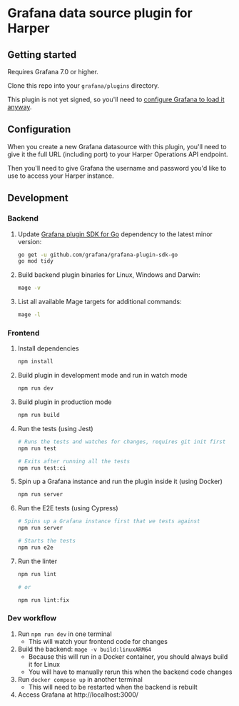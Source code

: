 # Grafana data source plugin for Harper

## Getting started

Requires Grafana 7.0 or higher.

Clone this repo into your `grafana/plugins` directory.

This plugin is not yet signed, so you'll need to [configure Grafana to load it anyway](https://grafana.com/docs/grafana/latest/setup-grafana/configure-grafana/#allow_loading_unsigned_plugins).

## Configuration

When you create a new Grafana datasource with this plugin,
you'll need to give it the full URL (including port) to
your Harper Operations API endpoint.

Then you'll need to give Grafana the username and password
you'd like to use to access your Harper instance.

## Development

### Backend

1. Update [Grafana plugin SDK for Go](https://grafana.com/developers/plugin-tools/key-concepts/backend-plugins/grafana-plugin-sdk-for-go) dependency to the latest minor version:

   ```bash
   go get -u github.com/grafana/grafana-plugin-sdk-go
   go mod tidy
   ```

2. Build backend plugin binaries for Linux, Windows and Darwin:

   ```bash
   mage -v
   ```

3. List all available Mage targets for additional commands:

   ```bash
   mage -l
   ```

### Frontend

1. Install dependencies

   ```bash
   npm install
   ```

2. Build plugin in development mode and run in watch mode

   ```bash
   npm run dev
   ```

3. Build plugin in production mode

   ```bash
   npm run build
   ```

4. Run the tests (using Jest)

   ```bash
   # Runs the tests and watches for changes, requires git init first
   npm run test

   # Exits after running all the tests
   npm run test:ci
   ```

5. Spin up a Grafana instance and run the plugin inside it (using Docker)

   ```bash
   npm run server
   ```

6. Run the E2E tests (using Cypress)

   ```bash
   # Spins up a Grafana instance first that we tests against
   npm run server

   # Starts the tests
   npm run e2e
   ```

7. Run the linter

   ```bash
   npm run lint

   # or

   npm run lint:fix
   ```

### Dev workflow

1. Run `npm run dev` in one terminal
   - This will watch your frontend code for changes
1. Build the backend: `mage -v build:linuxARM64`
    - Because this will run in a Docker container, you should always build it for Linux
    - You will have to manually rerun this when the backend code changes
1. Run `docker compose up` in another terminal
    - This will need to be restarted when the backend is rebuilt
1. Access Grafana at http://localhost:3000/
